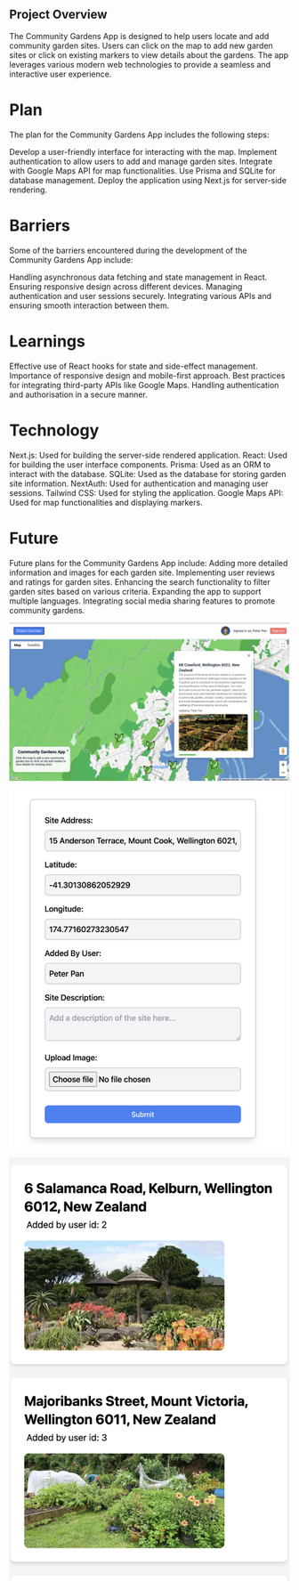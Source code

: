
## Project Overview ##
The Community Gardens App is designed to help users locate and add community garden sites. Users can click on the map to add new garden sites or click on existing markers to view details about the gardens. The app leverages various modern web technologies to provide a seamless and interactive user experience.

# Plan #
The plan for the Community Gardens App includes the following steps:

Develop a user-friendly interface for interacting with the map.
Implement authentication to allow users to add and manage garden sites.
Integrate with Google Maps API for map functionalities.
Use Prisma and SQLite for database management.
Deploy the application using Next.js for server-side rendering.

# Barriers
Some of the barriers encountered during the development of the Community Gardens App include:

Handling asynchronous data fetching and state management in React.
Ensuring responsive design across different devices.
Managing authentication and user sessions securely.
Integrating various APIs and ensuring smooth interaction between them.

# Learnings
Effective use of React hooks for state and side-effect management.
Importance of responsive design and mobile-first approach.
Best practices for integrating third-party APIs like Google Maps.
Handling authentication and authorisation in a secure manner.

# Technology
Next.js: Used for building the server-side rendered application.
React: Used for building the user interface components.
Prisma: Used as an ORM to interact with the database.
SQLite: Used as the database for storing garden site information.
NextAuth: Used for authentication and managing user sessions.
Tailwind CSS: Used for styling the application.
Google Maps API: Used for map functionalities and displaying markers.

# Future
Future plans for the Community Gardens App include:
Adding more detailed information and images for each garden site.
Implementing user reviews and ratings for garden sites.
Enhancing the search functionality to filter garden sites based on various criteria.
Expanding the app to support multiple languages.
Integrating social media sharing features to promote community gardens.


![alt text](image.png)

![alt text](image-1.png)

![alt text](image-2.png)